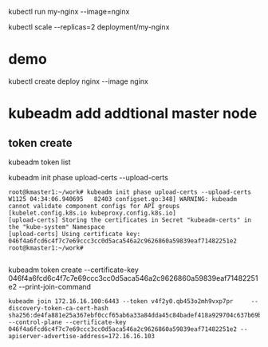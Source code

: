 


kubectl run my-nginx --image=nginx

kubectl scale --replicas=2 deployment/my-nginx 


# demo 
kubectl create deploy nginx --image nginx 


# kubeadm add addtional master node 

## token create 
kubeadm token list 

kubeadm init phase upload-certs --upload-certs

```
root@kmaster1:~/work# kubeadm init phase upload-certs --upload-certs
W1125 04:34:06.940695   82403 configset.go:348] WARNING: kubeadm cannot validate component configs for API groups [kubelet.config.k8s.io kubeproxy.config.k8s.io]
[upload-certs] Storing the certificates in Secret "kubeadm-certs" in the "kube-system" Namespace
[upload-certs] Using certificate key:
046f4a6fcd6c4f7c7e69ccc3cc0d5aca546a2c9626860a59839eaf71482251e2
root@kmaster1:~/work# 


```

kubeadm token create --certificate-key 046f4a6fcd6c4f7c7e69ccc3cc0d5aca546a2c9626860a59839eaf71482251e2 --print-join-command

```
kubeadm join 172.16.16.100:6443 --token v4f2y0.qb453o2mh9vxp7pr     --discovery-token-ca-cert-hash sha256:de4fa881e25a367ebf0ccf65ab6a33a84dda45c84badef418a929704c637b69b     --control-plane --certificate-key 046f4a6fcd6c4f7c7e69ccc3cc0d5aca546a2c9626860a59839eaf71482251e2 --apiserver-advertise-address=172.16.16.103

```

